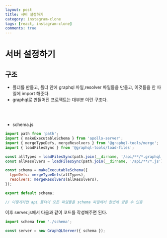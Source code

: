 ```yaml
---
layout: post
title: 서버 설정하기 
category: instagram-clone
tags: [react, instagram-clone]
comments: true
---
```


# 서버 설정하기

## 구조

- 폴더를 만들고, 폴더 안에 graphql 파일,resolver 파일들을 만들고, 이것들을 한 파일에 import 해준다.
- graphql로 만들어진 프로젝트는 대부분 이런 구조다.

<br><br>

- schema.js


```javascript
import path from 'path';
import { makeExecutableSchema } from 'apollo-server';
import { mergeTypeDefs, mergeResolvers } from '@graphql-tools/merge';
import { loadFilesSync } from '@graphql-tools/load-files';

const allTypes = loadFilesSync(path.join(__dirname, '/api/**/*.graphql'));
const allResolvers = loadFilesSync(path.join(__dirname, '/api/**/*.js'));

const schema = makeExecutableSchema({
  typeDefs: mergeTypeDefs(allTypes),
  resolvers: mergeResolvers(allResolvers),
});

export default schema;

// 이렇게하면 api 폴더의 모든 파일들을 schema 파일에서 한번에 받을 수 있음
```

이후 server.js에서 다음과 같이 코드를 작성해주면 된다.

```javascript
import schema from './schema';

const server = new GraphQLServer({ schema });
```
